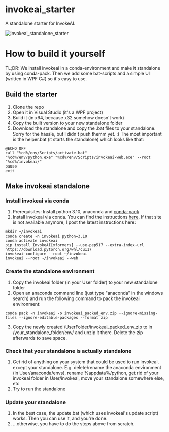 # invokeai_starter
A standalone starter for InvokeAI.

![invokeai_standalone_starter](https://github.com/GothaB/invokeai_starter/assets/10253311/c2d141be-7adc-471d-9738-deba2b611761)

# How to build it yourself
TL;DR: We install invokeai in a conda-environment and make it standalone by using conda-pack. Then we add some bat-scripts and a simple UI (written in WPF C#) so it's easy to use.

## Build the starter
1. Clone the repo
2. Open it in Visual Studio (it's a WPF project)
3. Build it (in x64, because x32 somehow doesn't work)
4. Copy the built version to your new standalone folder
5. Download the standalone and copy the .bat files to your standalone. Sorry for the hassle, but I didn't push themm yet. :( The most important is the helper.bat (it starts the standalone) which looks like that:
```
@ECHO OFF
call "%cd%/env/Scripts/activate.bat"
"%cd%/env/python.exe" "%cd%/env/Scripts/invokeai-web.exe" --root "%cd%/invokeai/"
pause
exit
```


## Make invokeai standalone

### Install invokeai via conda
1. Prerequisites: Install python 3.10, anaconda and [conda-pack](https://conda.github.io/conda-pack/)
2. Install invokeai via conda. You can find the instructions [here](https://invoke-ai.github.io/InvokeAI/installation/020_INSTALL_MANUAL/#unsupported-conda-install). If that site is not available anymore, I post the latest instructions here: 
```console
mkdir ~/invokeai
conda create -n invokeai python=3.10
conda activate invokeai
pip install InvokeAI[xformers] --use-pep517 --extra-index-url https://download.pytorch.org/whl/cu117
invokeai-configure --root ~/invokeai
invokeai --root ~/invokeai --web
```

### Create the standalone environment
1. Copy the invokeai folder (in your User folder) to your new standalone folder
2. Open an anaconda command line (just type "anaconda" in the windows search) and run the following command to pack the invokeai environment:
```console
conda pack -n invokeai -o invokeai_packed_env.zip --ignore-missing-files --ignore-editable-packages --format zip
```
3. Copy the newly created /UserFolder/invokeai_packed_env.zip to in /your_standalone_folder/env/ and unzip it there. Delete the zip afterwards to save space.

### Check that your standalone is actually standalone
1. Get rid of anything on your system that could be used to run invokeai, except your standalone. E.g. delete/rename the anaconda environment (in User/anaconda/envs), rename %appdata%/python, get rid of your invokeai folder in User/invokeai, move your standalone somewhere else, etc
2. Try to run the standalone

### Update your standalone
1. In the best case, the update.bat (which uses invokeai's update script) works. Then you can use it, and you're done.
2. ...otherwise, you have to do the steps above from scratch.
